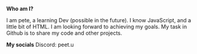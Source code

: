 **Who am I?**

I am pete, a learning Dev (possible in the future). I know JavaScript, and a little bit of HTML. I am looking forward to achieving my goals. My task in Github is to share my code and other projects.

**My socials**
Discord: peet.u
